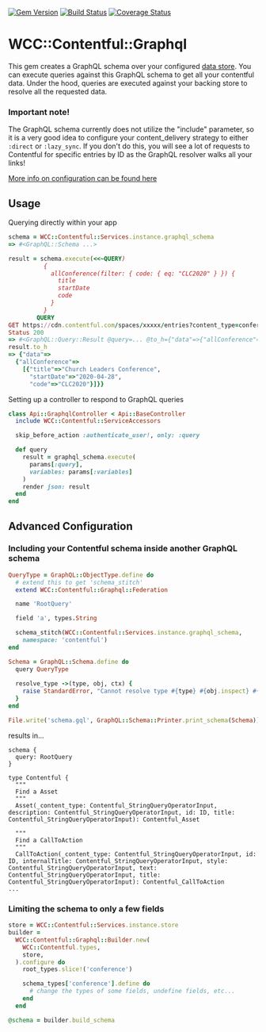 [![Gem Version](https://badge.fury.io/rb/wcc-contentful-graphql.svg)](https://rubygems.org/gems/wcc-contentful-graphql)
[![Build Status](https://travis-ci.org/watermarkchurch/wcc-contentful.svg?branch=master)](https://travis-ci.org/watermarkchurch/wcc-contentful)
[![Coverage Status](https://coveralls.io/repos/github/watermarkchurch/wcc-contentful/badge.svg?branch=master)](https://coveralls.io/github/watermarkchurch/wcc-contentful?branch=master)

# WCC::Contentful::Graphql

This gem creates a GraphQL schema over your configured [data store](https://www.rubydoc.info/gems/wcc-contentful#Store_API).
You can execute queries against this GraphQL schema to get all your contentful
data.  Under the hood, queries are executed against your backing store to
resolve all the requested data.

### Important note!
The GraphQL schema currently does not utilize the "include" parameter, so it is
a very good idea to configure your content_delivery strategy to either `:direct`
or `:lazy_sync`.  If you don't do this, you will see a lot of requests to
Contentful for specific entries by ID as the GraphQL resolver walks all your links!

[More info on configuration can be found here](https://www.rubydoc.info/gems/wcc-contentful/WCC%2FContentful%2FConfiguration:content_delivery=)

## Usage

Querying directly within your app
```rb
schema = WCC::Contentful::Services.instance.graphql_schema
=> #<GraphQL::Schema ...>

result = schema.execute(<<~QUERY)
          {
            allConference(filter: { code: { eq: "CLC2020" } }) {
              title
              startDate
              code
            }
          }
        QUERY
GET https://cdn.contentful.com/spaces/xxxxx/entries?content_type=conference&fields.code.en-US=CLC2020&locale=%2A
Status 200
=> #<GraphQL::Query::Result @query=... @to_h={"data"=>{"allConference"=>[{"title"=>"Church Leaders Conference", "startDate"=>"2020-04-28", "code"=>"CLC2020"}]}}>
result.to_h
=> {"data"=>
  {"allConference"=>
    [{"title"=>"Church Leaders Conference",
      "startDate"=>"2020-04-28",
      "code"=>"CLC2020"}]}}
```

Setting up a controller to respond to GraphQL queries

```rb
class Api::GraphqlController < Api::BaseController
  include WCC::Contentful::ServiceAccessors

  skip_before_action :authenticate_user!, only: :query

  def query
    result = graphql_schema.execute(
      params[:query],
      variables: params[:variables]
    )
    render json: result
  end
end
```

## Advanced Configuration

### Including your Contentful schema inside another GraphQL schema

```rb
QueryType = GraphQL::ObjectType.define do
  # extend this to get 'schema_stitch'
  extend WCC::Contentful::Graphql::Federation

  name 'RootQuery'

  field 'a', types.String

  schema_stitch(WCC::Contentful::Services.instance.graphql_schema,
    namespace: 'contentful')
end

Schema = GraphQL::Schema.define do
  query QueryType
  
  resolve_type ->(type, obj, ctx) {
    raise StandardError, "Cannot resolve type #{type} #{obj.inspect} #{ctx.inspect}"
  }
end

File.write('schema.gql', GraphQL::Schema::Printer.print_schema(Schema))
```
results in...
```gql
schema {
  query: RootQuery
}

type Contentful {
  """
  Find a Asset
  """
  Asset(_content_type: Contentful_StringQueryOperatorInput, description: Contentful_StringQueryOperatorInput, id: ID, title: Contentful_StringQueryOperatorInput): Contentful_Asset

  """
  Find a CallToAction
  """
  CallToAction(_content_type: Contentful_StringQueryOperatorInput, id: ID, internalTitle: Contentful_StringQueryOperatorInput, style: Contentful_StringQueryOperatorInput, text: Contentful_StringQueryOperatorInput, title: Contentful_StringQueryOperatorInput): Contentful_CallToAction
...
```

### Limiting the schema to only a few fields

```rb
store = WCC::Contentful::Services.instance.store
builder =
  WCC::Contentful::Graphql::Builder.new(
    WCC::Contentful.types,
    store,
  ).configure do
    root_types.slice!('conference')

    schema_types['conference'].define do
      # change the types of some fields, undefine fields, etc...
    end
  end

@schema = builder.build_schema
```
